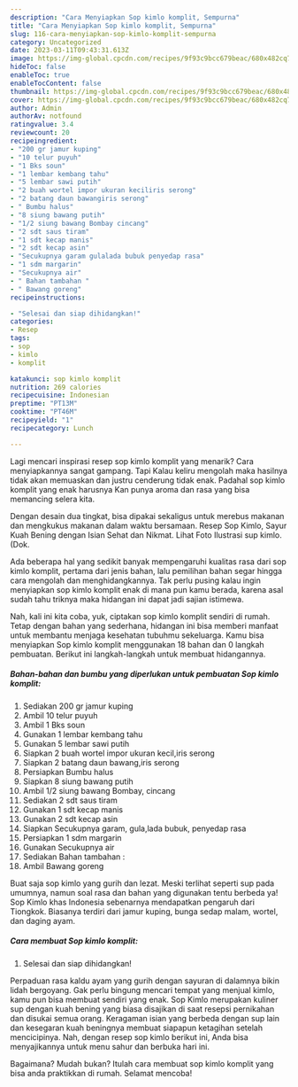 ```yaml
---
description: "Cara Menyiapkan Sop kimlo komplit, Sempurna"
title: "Cara Menyiapkan Sop kimlo komplit, Sempurna"
slug: 116-cara-menyiapkan-sop-kimlo-komplit-sempurna
category: Uncategorized
date: 2023-03-11T09:43:31.613Z
image: https://img-global.cpcdn.com/recipes/9f93c9bcc679beac/680x482cq70/sop-kimlo-komplit-foto-resep-utama.jpg
hideToc: false
enableToc: true
enableTocContent: false
thumbnail: https://img-global.cpcdn.com/recipes/9f93c9bcc679beac/680x482cq70/sop-kimlo-komplit-foto-resep-utama.jpg
cover: https://img-global.cpcdn.com/recipes/9f93c9bcc679beac/680x482cq70/sop-kimlo-komplit-foto-resep-utama.jpg
author: Admin
authorAv: notfound
ratingvalue: 3.4
reviewcount: 20
recipeingredient:
- "200 gr jamur kuping"
- "10 telur puyuh"
- "1 Bks soun"
- "1 lembar kembang tahu"
- "5 lembar sawi putih"
- "2 buah wortel impor ukuran keciliris serong"
- "2 batang daun bawangiris serong"
- " Bumbu halus"
- "8 siung bawang putih"
- "1/2 siung bawang Bombay cincang"
- "2 sdt saus tiram"
- "1 sdt kecap manis"
- "2 sdt kecap asin"
- "Secukupnya garam gulalada bubuk penyedap rasa"
- "1 sdm margarin"
- "Secukupnya air"
- " Bahan tambahan "
- " Bawang goreng"
recipeinstructions:

- "Selesai dan siap dihidangkan!"
categories:
- Resep
tags:
- sop
- kimlo
- komplit

katakunci: sop kimlo komplit 
nutrition: 269 calories
recipecuisine: Indonesian
preptime: "PT13M"
cooktime: "PT46M"
recipeyield: "1"
recipecategory: Lunch

---
```



Lagi mencari inspirasi resep sop kimlo komplit yang menarik? Cara menyiapkannya sangat gampang. Tapi Kalau keliru mengolah maka hasilnya tidak akan memuaskan dan justru cenderung tidak enak. Padahal sop kimlo komplit yang enak harusnya Kan punya aroma dan rasa yang bisa memancing selera kita.


Dengan desain dua tingkat, bisa dipakai sekaligus untuk merebus makanan dan mengkukus makanan dalam waktu bersamaan. Resep Sop Kimlo, Sayur Kuah Bening dengan Isian Sehat dan Nikmat. Lihat Foto Ilustrasi sup kimlo. (Dok.

Ada beberapa hal yang sedikit banyak mempengaruhi kualitas rasa dari sop kimlo komplit, pertama dari jenis bahan, lalu pemilihan bahan segar hingga cara mengolah dan menghidangkannya. Tak perlu pusing kalau ingin menyiapkan sop kimlo komplit enak di mana pun kamu berada, karena asal sudah tahu triknya maka hidangan ini dapat jadi sajian istimewa.


Nah, kali ini kita coba, yuk, ciptakan sop kimlo komplit sendiri di rumah. Tetap dengan bahan yang sederhana, hidangan ini bisa memberi manfaat untuk membantu menjaga kesehatan tubuhmu sekeluarga. Kamu bisa menyiapkan Sop kimlo komplit menggunakan 18 bahan dan 0 langkah pembuatan. Berikut ini langkah-langkah untuk membuat hidangannya.

<!--inarticleads1-->

##### Bahan-bahan dan bumbu yang diperlukan untuk pembuatan Sop kimlo komplit:

1. Sediakan 200 gr jamur kuping
1. Ambil 10 telur puyuh
1. Ambil 1 Bks soun
1. Gunakan 1 lembar kembang tahu
1. Gunakan 5 lembar sawi putih
1. Siapkan 2 buah wortel impor ukuran kecil,iris serong
1. Siapkan 2 batang daun bawang,iris serong
1. Persiapkan  Bumbu halus
1. Siapkan 8 siung bawang putih
1. Ambil 1/2 siung bawang Bombay, cincang
1. Sediakan 2 sdt saus tiram
1. Gunakan 1 sdt kecap manis
1. Gunakan 2 sdt kecap asin
1. Siapkan Secukupnya garam, gula,lada bubuk, penyedap rasa
1. Persiapkan 1 sdm margarin
1. Gunakan Secukupnya air
1. Sediakan  Bahan tambahan :
1. Ambil  Bawang goreng


Buat saja sop kimlo yang gurih dan lezat. Meski terlihat seperti sup pada umumnya, namun soal rasa dan bahan yang digunakan tentu berbeda ya! Sop Kimlo khas Indonesia sebenarnya mendapatkan pengaruh dari Tiongkok. Biasanya terdiri dari jamur kuping, bunga sedap malam, wortel, dan daging ayam. 

<!--inarticleads2-->

##### Cara membuat Sop kimlo komplit:


1. Selesai dan siap dihidangkan!

Perpaduan rasa kaldu ayam yang gurih dengan sayuran di dalamnya bikin lidah bergoyang. Gak perlu bingung mencari tempat yang menjual kimlo, kamu pun bisa membuat sendiri yang enak. Sop Kimlo merupakan kuliner sup dengan kuah bening yang biasa disajikan di saat resepsi pernikahan dan disukai semua orang. Keragaman isian yang berbeda dengan sup lain dan kesegaran kuah beningnya membuat siapapun ketagihan setelah mencicipinya. Nah, dengan resep sop kimlo berikut ini, Anda bisa menyajikannya untuk menu sahur dan berbuka hari ini. 

Bagaimana? Mudah bukan? Itulah cara membuat sop kimlo komplit yang bisa anda praktikkan di rumah. Selamat mencoba!
